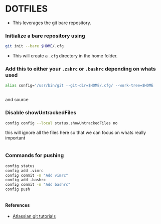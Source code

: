# DOTFILES

- This leverages the git bare repository.

### Initialize a bare repository using 
```sh
git init --bare $HOME/.cfg 
```

- This will create a `.cfg` directory in the home folder.

### Add this to either your `.zshrc` or `.bashrc` depending on whats used

```sh 
alias config='/usr/bin/git --git-dir=$HOME/.cfg/ --work-tree=$HOME
```
```
```

and source

### Disable showUntrackedFiles
```bash
config config --local status.showUntrackedFiles no
```
this will ignore all the files here so that we can focus on whats really important
```
```


### Commands for pushing
```bash
config status
config add .vimrc
config commit -m "Add vimrc"
config add .bashrc
config commit -m "Add bashrc"
config push
```
```
```

#### References
- [Atlassian git tutorials]('https://www.atlassian.com/git/tutorials/dotfiles')
